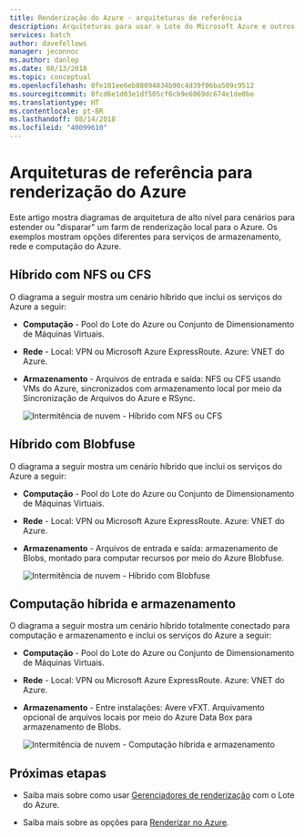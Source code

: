 ```yaml
---
title: Renderização do Azure - arquiteturas de referência
description: Arquiteturas para usar o Lote do Microsoft Azure e outros serviços do Azure para estender um farm de renderização local disparando na nuvem
services: batch
author: davefellows
manager: jeconnoc
ms.author: danlep
ms.date: 08/13/2018
ms.topic: conceptual
ms.openlocfilehash: 0fe101ee6eb88094034b90c4d39f06ba509c9512
ms.sourcegitcommit: 0fcd6e1d03e1df505cf6cb9e6069dc674e1de0be
ms.translationtype: HT
ms.contentlocale: pt-BR
ms.lasthandoff: 08/14/2018
ms.locfileid: "40099610"
---
```

# <a name="reference-architectures-for-azure-rendering"></a>Arquiteturas de referência para renderização do Azure

Este artigo mostra diagramas de arquitetura de alto nível para cenários para estender ou "disparar" um farm de renderização local para o Azure. Os exemplos mostram opções diferentes para serviços de armazenamento, rede e computação do Azure.

## <a name="hybrid-with-nfs-or-cfs"></a>Híbrido com NFS ou CFS

O diagrama a seguir mostra um cenário híbrido que inclui os serviços do Azure a seguir:

* **Computação** - Pool do Lote do Azure ou Conjunto de Dimensionamento de Máquinas Virtuais.

* **Rede** - Local: VPN ou Microsoft Azure ExpressRoute. Azure: VNET do Azure.

* **Armazenamento** - Arquivos de entrada e saída: NFS ou CFS usando VMs do Azure, sincronizados com armazenamento local por meio da Sincronização de Arquivos do Azure e RSync.

  ![Intermitência de nuvem - Híbrido com NFS ou CFS](./media/batch-rendering-architectures/hybrid-nfs-cfs.png)

## <a name="hybrid-with-blobfuse"></a>Híbrido com Blobfuse

O diagrama a seguir mostra um cenário híbrido que inclui os serviços do Azure a seguir:

* **Computação** - Pool do Lote do Azure ou Conjunto de Dimensionamento de Máquinas Virtuais.

* **Rede** - Local: VPN ou Microsoft Azure ExpressRoute. Azure: VNET do Azure.

* **Armazenamento** - Arquivos de entrada e saída: armazenamento de Blobs, montado para computar recursos por meio do Azure Blobfuse.

  ![Intermitência de nuvem - Híbrido com Blobfuse](./media/batch-rendering-architectures/hybrid-blob-fuse.png)

## <a name="hybrid-compute-and-storage"></a>Computação híbrida e armazenamento

O diagrama a seguir mostra um cenário híbrido totalmente conectado para computação e armazenamento e inclui os serviços do Azure a seguir:

* **Computação** - Pool do Lote do Azure ou Conjunto de Dimensionamento de Máquinas Virtuais.

* **Rede** - Local: VPN ou Microsoft Azure ExpressRoute. Azure: VNET do Azure.

* **Armazenamento** - Entre instalações: Avere vFXT. Arquivamento opcional de arquivos locais por meio do Azure Data Box para armazenamento de Blobs.

  ![Intermitência de nuvem - Computação híbrida e armazenamento](./media/batch-rendering-architectures/hybrid-compute-storage.png)


## <a name="next-steps"></a>Próximas etapas

* Saiba mais sobre como usar [Gerenciadores de renderização](batch-rendering-render-managers.md) com o Lote do Azure.

* Saiba mais sobre as opções para [Renderizar no Azure](batch-rendering-service.md).